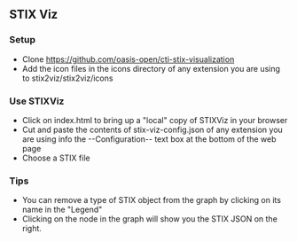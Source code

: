 ## STIX Viz

### Setup

- Clone https://github.com/oasis-open/cti-stix-visualization
- Add the icon files in the icons directory of any extension you are using to stix2viz/stix2viz/icons

### Use STIXViz

- Click on index.html to bring up a "local" copy of STIXViz in your browser
- Cut and paste the contents of stix-viz-config.json of any extension you are using info the --Configuration-- text box at the bottom of the web page
- Choose a STIX file

### Tips

- You can remove a type of STIX object from the graph by clicking on its name in the "Legend"
- Clicking on the node in the graph will show you the STIX JSON on the right.
